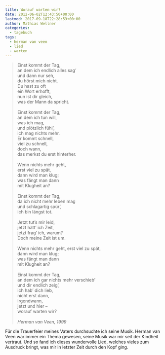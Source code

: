 ```yaml
---
title: Worauf warten wir?
date: 2012-06-02T12:43:50+00:00
lastmod: 2017-09-18T22:28:53+00:00
author: Mathias Wellner
categories:
  - tagebuch
tags:
  - herman van veen
  - lied
  - warten
---
```

<blockquote class="blockquote">
Einst kommt der Tag,<br>
an dem ich endlich alles sag&#8217;<br>
und dann nur seh,<br>
du hörst mich nicht.<br>
Du hast zu oft<br>
ein Wort erhofft,<br>
nun ist dir gleich,<br>
was der Mann da spricht.<br>
<br>
Einst kommt der Tag,<br>
an dem ich tun will,<br>
was ich mag,<br>
und plötzlich fühl&#8217;,<br>
ich mag nichts mehr.<br>
Er kommt schnell,<br>
viel zu schnell,<br>
doch wann,<br>
das merkst du erst hinterher.<br>
<br>
Wenn nichts mehr geht,<br>
erst viel zu spät,<br>
dann wird man klug;<br>
was fängt man dann<br>
mit Klugheit an?<br>
<br>
Einst kommt der Tag,<br>
da ich nicht mehr leben mag<br>
und schlagartig spür&#8217;,<br>
ich bin längst tot.<br>
<br>
Jetzt tut&#8217;s mir leid,<br>
jetzt hätt&#8217; ich Zeit,<br>
jetzt frag&#8217; ich, warum?<br>
Doch meine Zeit ist um.<br>
<br>
Wenn nichts mehr geht, erst viel zu spät,<br>
dann wird man klug;<br>
was fängt man dann<br>
mit Klugheit an?<br>
<br>
Einst kommt der Tag,<br>
an dem ich gar nichts mehr verschieb&#8217;<br>
und dir endlich zeig&#8217;,<br>
ich hab&#8217; dich lieb,<br>
nicht erst dann,<br>
irgendwann,<br>
jetzt und hier &#8211;<br>
worauf warten wir?<br>
<br>
<cite>Herman van Veen, 1999</cite>
</blockquote>

Für die Trauerfeier meines Vaters durchsuchte ich seine Musik. Herman van Veen war immer ein Thema gewesen, 
seine Musik war mir seit der Kindheit vertraut. Und so fand ich dieses wundervolle Lied, welches vieles zum 
Ausdruck bringt, was mir in letzter Zeit durch den Kopf ging.